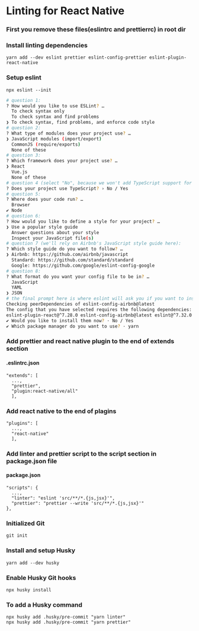 # Linting for React Native

### First you remove these files(eslintrc and prettierrc) in root dir

### Install linting dependencies

```
yarn add --dev eslint prettier eslint-config-prettier eslint-plugin-react-native
```

### Setup eslint

```
npx eslint --init
```

```bash
# question 1:
? How would you like to use ESLint? …
  To check syntax only
  To check syntax and find problems
❯ To check syntax, find problems, and enforce code style
# question 2:
? What type of modules does your project use? …
❯ JavaScript modules (import/export)
  CommonJS (require/exports)
  None of these
# question 3:
? Which framework does your project use? …
❯ React
  Vue.js
  None of these
# question 4 (select "No", because we won't add TypeScript support for this project):
? Does your project use TypeScript? › No / Yes
# question 5:
? Where does your code run? …
  Browser
✔ Node
# question 6:
? How would you like to define a style for your project? …
❯ Use a popular style guide
  Answer questions about your style
  Inspect your JavaScript file(s)
# question 7 (we'll rely on Airbnb's JavaScript style guide here):
? Which style guide do you want to follow? …
❯ Airbnb: https://github.com/airbnb/javascript
  Standard: https://github.com/standard/standard
  Google: https://github.com/google/eslint-config-google
# question 8:
? What format do you want your config file to be in? …
  JavaScript
  YAML
❯ JSON
# the final prompt here is where eslint will ask you if you want to install all the necessary dependencies. Select "Yes" and hit enter:
Checking peerDependencies of eslint-config-airbnb@latest
The config that you have selected requires the following dependencies:
eslint-plugin-react@^7.28.0 eslint-config-airbnb@latest eslint@^7.32.0 || ^8.2.0 eslint-plugin-import@^2.25.3 eslint-plugin-jsx-a11y@^6.5.1 eslint-plugin-react-hooks@^4.3.0
✔ Would you like to install them now? · No / Yes
✔ Which package manager do you want to use? · yarn
```

### Add prettier and react native plugin to the end of extends section

#### .eslintrc.json

```
"extends": [
  ...,
  "prettier",
  "plugin:react-native/all"
  ],
```

### Add react native to the end of plagins

```
"plugins": [
  ...,
  "react-native"
  ],
```

### Add linter and prettier script to the script section in package.json file

#### package.json

```
"scripts": {
  ...,
  "linter": "eslint 'src/**/*.{js,jsx}'",
  "prettier": "prettier --write 'src/**/*.{js,jsx}'"
},
```

### Initialized Git

```
git init
```

### Install and setup Husky

```
yarn add --dev husky
```

### Enable Husky Git hooks

```
npx husky install
```

### To add a Husky command

```
npx husky add .husky/pre-commit "yarn linter"
npx husky add .husky/pre-commit "yarn prettier"
```
